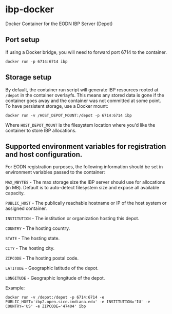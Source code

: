 # ibp-docker
Docker Container for the EODN IBP Server (Depot)

## Port setup

If using a Docker bridge, you will need to forward port 6714 to the container.

```
docker run -p 6714:6714 ibp
```

## Storage setup

By default, the container run script will generate IBP resources rooted at `/depot` in the container overlayfs.  This means any stored data is gone if the container goes away and the container was not committed at some point.  To have persistent storage, use a Docker mount:

```
docker run -v /HOST_DEPOT_MOUNT:/depot -p 6714:6714 ibp
```
Where `HOST_DEPOT_MOUNT` is the filesystem location where you'd like the container to store IBP allocations.

## Supported environment variables for registration and host configuration.

For EODN registration purposes, the following information should be set in environment variables passed to the container:

`MAX_MBYTES` - The max storage size the IBP server should use for allocations (in MB). Default is to auto-detect filesystem size and expose all available capacity.

`PUBLIC_HOST` - The publically reachable hostname or IP of the host system or assigned container.

`INSTITUTION` - The institution or organization hosting this depot.

`COUNTRY`     - The hosting country.

`STATE`       - The hosting state.

`CITY`        - The hosting city.

`ZIPCODE`     - The hosting postal code.

`LATITUDE`    - Geographic latitude of the depot.

`LONGITUDE`   - Geographic longitude of the depot.

Example:

```
docker run -v /depot:/depot -p 6714:6714 -e PUBLIC_HOST='ibp2.open.sice.indiana.edu' -e INSTITUTION='IU' -e COUNTRY='US' -e ZIPCODE='47404' ibp
```
